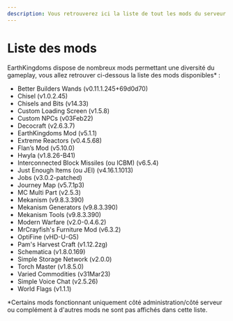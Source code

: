 ```yaml
---
description: Vous retrouverez ici la liste de tout les mods du serveur
---
```


# Liste des mods

EarthKingdoms dispose de nombreux mods permettant une diversité du gameplay, vous allez retrouver ci-dessous la liste des mods disponibles\* :&#x20;

* Better Builders Wands (v0.11.1.245+69d0d70)
* Chisel (v1.0.2.45)
* Chisels and Bits (v14.33)
* Custom Loading Screen (v1.5.8)
* Custom NPCs (v03Feb22)
* Decocraft (v2.6.3.7)
* EarthKingdoms Mod (v5.1.1)
* Extreme Reactors (v0.4.5.68)
* Flan’s Mod (v5.10.0)
* Hwyla (v1.8.26-B41)
* Interconnected Block Missiles (ou ICBM) (v6.5.4)
* Just Enough Items (ou JEI) (v4.16.1.1013)
* Jobs (v3.0.2-patched)
* Journey Map (v5.7.1p3)
* MC Multi Part (v2.5.3)
* Mekanism (v9.8.3.390)
* Mekanism Generators (v9.8.3.390)
* Mekanism Tools (v9.8.3.390)
* Modern Warfare (v2.0-0.4.6.2)
* MrCrayfish's Furniture Mod (v6.3.2)
* OptiFine (vHD-U-G5)
* Pam's Harvest Craft (v1.12.2zg)
* Schematica (v1.8.0.169)
* Simple Storage Network (v2.0.0)
* Torch Master (v1.8.5.0)
* Varied Commodities (v31Mar23)
* Simple Voice Chat (v2.5.26)
* World Flags (v1.1.1)

\*Certains mods fonctionnant uniquement côté administration/côté serveur ou complément à d'autres mods ne sont pas affichés dans cette liste.
